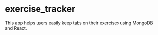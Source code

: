 # exercise_tracker

This app helps users easily keep tabs on their exercises using MongoDB and React.
